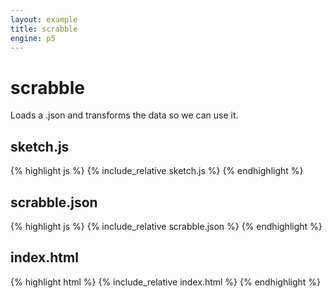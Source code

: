```yaml
---
layout: example
title: scrabble
engine: p5
---
```


# scrabble  
Loads a .json and transforms the data so we can use it.  

## sketch.js 
{% highlight js %}
{% include_relative sketch.js %}
{% endhighlight %}

## scrabble.json 
{% highlight js %}
{% include_relative scrabble.json %}
{% endhighlight %}


## index.html 
{% highlight html %}
{% include_relative index.html %}
{% endhighlight %}
